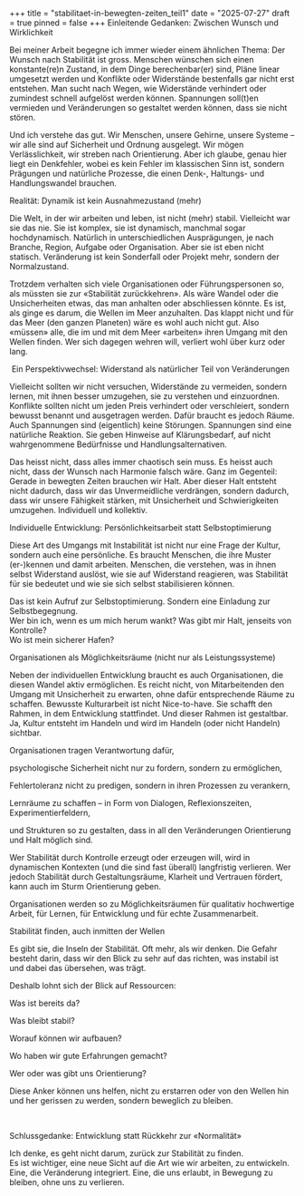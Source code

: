 +++
title = "stabilitaet-in-bewegten-zeiten_teil1"
date = "2025-07-27"
draft = true
pinned = false
+++
Einleitende Gedanken: Zwischen Wunsch und Wirklichkeit

Bei meiner Arbeit begegne ich immer wieder einem ähnlichen Thema: Der Wunsch nach Stabilität ist gross. Menschen wünschen sich einen konstante(re)n Zustand, in dem Dinge berechenbar(er) sind, Pläne linear umgesetzt werden und Konflikte oder Widerstände bestenfalls gar nicht erst entstehen. Man sucht nach Wegen, wie Widerstände verhindert oder zumindest schnell aufgelöst werden können. Spannungen soll(t)en vermieden und Veränderungen so gestaltet werden können, dass sie nicht stören. 

Und ich verstehe das gut. Wir Menschen, unsere Gehirne, unsere Systeme – wir alle sind auf Sicherheit und Ordnung ausgelegt. Wir mögen Verlässlichkeit, wir streben nach Orientierung. Aber ich glaube, genau hier liegt ein Denkfehler, wobei es kein Fehler im klassischen Sinn ist, sondern Prägungen und natürliche Prozesse, die einen Denk-, Haltungs- und Handlungswandel brauchen. 

Realität: Dynamik ist kein Ausnahmezustand (mehr)

Die Welt, in der wir arbeiten und leben, ist nicht (mehr) stabil. Vielleicht war sie das nie. Sie ist komplex, sie ist dynamisch, manchmal sogar hochdynamisch. Natürlich in unterschiedlichen Ausprägungen, je nach Branche, Region, Aufgabe oder Organisation. Aber sie ist eben nicht statisch. Veränderung ist kein Sonderfall oder Projekt mehr, sondern der Normalzustand. 

Trotzdem verhalten sich viele Organisationen oder Führungspersonen so, als müssten sie zur «Stabilität zurückkehren». Als wäre Wandel oder die Unsicherheiten etwas, das man anhalten oder abschliessen könnte. Es ist, als ginge es darum, die Wellen im Meer anzuhalten. Das klappt nicht und für das Meer (den ganzen Planeten) wäre es wohl auch nicht gut. Also «müssen» alle, die im und mit dem Meer «arbeiten» ihren Umgang mit den Wellen finden. Wer sich dagegen wehren will, verliert wohl über kurz oder lang. 

 Ein Perspektivwechsel: Widerstand als natürlicher Teil von Veränderungen

Vielleicht sollten wir nicht versuchen, Widerstände zu vermeiden, sondern lernen, mit ihnen besser umzugehen, sie zu verstehen und einzuordnen. Konflikte sollten nicht um jeden Preis verhindert oder verschleiert, sondern bewusst benannt und ausgetragen werden. Dafür braucht es jedoch Räume. Auch Spannungen sind (eigentlich) keine Störungen. Spannungen sind eine natürliche Reaktion. Sie geben Hinweise auf Klärungsbedarf, auf nicht wahrgenommene Bedürfnisse und Handlungsalternativen. 

Das heisst nicht, dass alles immer chaotisch sein muss. Es heisst auch nicht, dass der Wunsch nach Harmonie falsch wäre. Ganz im Gegenteil: Gerade in bewegten Zeiten brauchen wir Halt. Aber dieser Halt entsteht nicht dadurch, dass wir das Unvermeidliche verdrängen, sondern dadurch, dass wir unsere Fähigkeit stärken, mit Unsicherheit und Schwierigkeiten umzugehen. Individuell und kollektiv.

Individuelle Entwicklung: Persönlichkeitsarbeit statt Selbstoptimierung

Diese Art des Umgangs mit Instabilität ist nicht nur eine Frage der Kultur, sondern auch eine persönliche. Es braucht Menschen, die ihre Muster (er-)kennen und damit arbeiten. Menschen, die verstehen, was in ihnen selbst Widerstand auslöst, wie sie auf Widerstand reagieren, was Stabilität für sie bedeutet und wie sie sich selbst stabilisieren können. 

Das ist kein Aufruf zur Selbstoptimierung. Sondern eine Einladung zur Selbstbegegnung.\
Wer bin ich, wenn es um mich herum wankt? Was gibt mir Halt, jenseits von Kontrolle?\
Wo ist mein sicherer Hafen?

Organisationen als Möglichkeitsräume (nicht nur als Leistungssysteme)

Neben der individuellen Entwicklung braucht es auch Organisationen, die diesen Wandel aktiv ermöglichen. Es reicht nicht, von Mitarbeitenden den Umgang mit Unsicherheit zu erwarten, ohne dafür entsprechende Räume zu schaffen. Bewusste Kulturarbeit ist nicht Nice-to-have. Sie schafft den Rahmen, in dem Entwicklung stattfindet. Und dieser Rahmen ist gestaltbar. Ja, Kultur entsteht im Handeln und wird im Handeln (oder nicht Handeln) sichtbar. 

Organisationen tragen Verantwortung dafür,

psychologische Sicherheit nicht nur zu fordern, sondern zu ermöglichen,

Fehlertoleranz nicht zu predigen, sondern in ihren Prozessen zu verankern,

Lernräume zu schaffen – in Form von Dialogen, Reflexionszeiten, Experimentierfeldern,

und Strukturen so zu gestalten, dass in all den Veränderungen Orientierung und Halt möglich sind.

Wer Stabilität durch Kontrolle erzeugt oder erzeugen will, wird in dynamischen Kontexten (und die sind fast überall) langfristig verlieren. Wer jedoch Stabilität durch Gestaltungsräume, Klarheit und Vertrauen fördert, kann auch im Sturm Orientierung geben.

Organisationen werden so zu Möglichkeitsräumen für qualitativ hochwertige Arbeit, für Lernen, für Entwicklung und für echte Zusammenarbeit. 

Stabilität finden, auch inmitten der Wellen

Es gibt sie, die Inseln der Stabilität. Oft mehr, als wir denken. Die Gefahr besteht darin, dass wir den Blick zu sehr auf das richten, was instabil ist und dabei das übersehen, was trägt.

Deshalb lohnt sich der Blick auf Ressourcen:

Was ist bereits da?

Was bleibt stabil?

Worauf können wir aufbauen?

Wo haben wir gute Erfahrungen gemacht?

Wer oder was gibt uns Orientierung?

Diese Anker können uns helfen, nicht zu erstarren oder von den Wellen hin und her gerissen zu werden, sondern beweglich zu bleiben. 

 

Schlussgedanke: Entwicklung statt Rückkehr zur «Normalität» 

Ich denke, es geht nicht darum, zurück zur Stabilität zu finden.\
Es ist wichtiger, eine neue Sicht auf die Art wie wir arbeiten, zu entwickeln. Eine, die Veränderung integriert. Eine, die uns erlaubt, in Bewegung zu bleiben, ohne uns zu verlieren.